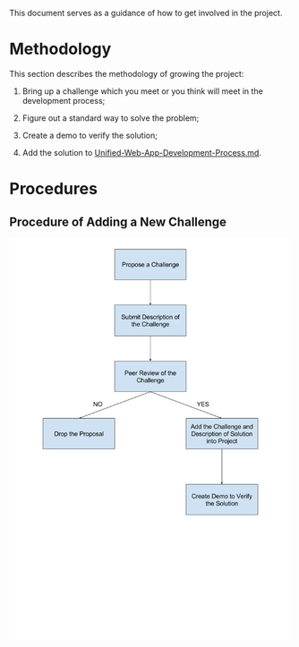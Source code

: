 This document serves as a guidance of how to get involved in the project.

# Methodology

This section describes the methodology of growing the project:

1. Bring up a challenge which you meet or you think will meet in the development process;

2. Figure out a standard way to solve the problem;

3. Create a demo to verify the solution;

4. Add the solution to [Unified-Web-App-Development-Process.md][1].

<!--
# How to Contribute

These are some common ways to start contributing.

## This document is shit

If you find this document is super confusing, start a issue, complain about it loud.


## Meet a problem

If you find some process is missing of the whole process chain, issue it.

## Provide a demo

1. "This problem is easy for me. I've met it."

2. Then use your expertise to enlight the community with a demo

3. Pull Requests and Issues are welcomed
-->

# Procedures

## Procedure of Adding a New Challenge

![UWADP-Add-New-Challenge-Procedure][2]


[1]: ./Unified-Web-App-Development-Process.md

[2]: ./assets/UWADP-Add-New-Challenge-Procedure.png

